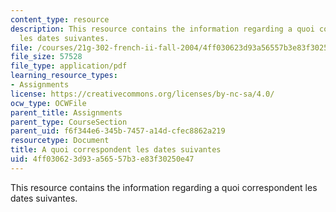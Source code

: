 ```yaml
---
content_type: resource
description: This resource contains the information regarding a quoi correspondent
  les dates suivantes.
file: /courses/21g-302-french-ii-fall-2004/4ff030623d93a56557b3e83f30250e47_MIT21G_302_F04_doss8_pt2_A.pdf
file_size: 57528
file_type: application/pdf
learning_resource_types:
- Assignments
license: https://creativecommons.org/licenses/by-nc-sa/4.0/
ocw_type: OCWFile
parent_title: Assignments
parent_type: CourseSection
parent_uid: f6f344e6-345b-7457-a14d-cfec8862a219
resourcetype: Document
title: A quoi correspondent les dates suivantes
uid: 4ff03062-3d93-a565-57b3-e83f30250e47
---
```

This resource contains the information regarding a quoi correspondent les dates suivantes.